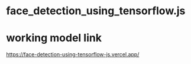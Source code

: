 # face_detection_using_tensorflow.js

# working model link
https://face-detection-using-tensorflow-js.vercel.app/
